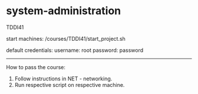 # system-administration
TDDI41

start machines:
/courses/TDDI41/start_project.sh

default credentials:
username: root
password: password

----

How to pass the course:
1. Follow instructions in NET - networking.
2. Run respective script on respective machine.
